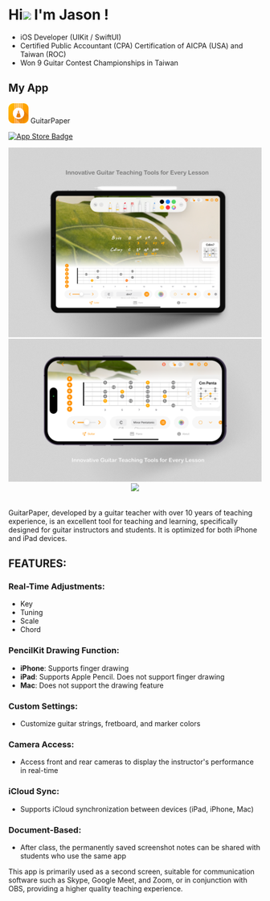 # Hi<img src="https://media.giphy.com/media/hvRJCLFzcasrR4ia7z/giphy.gif" width="3%"> I'm Jason !

- iOS Developer (UIKit / SwiftUI)
- Certified Public Accountant (CPA) Certification of AICPA (USA) and Taiwan (ROC)
- Won 9 Guitar Contest Championships in Taiwan

## My App 

<img src="https://raw.githubusercontent.com/JWChannel/JWChannel/main/Assets/icon_64x64.png" width="40" height="40"/> GuitarPaper

 [![App Store Badge](https://img.shields.io/badge/View_on_App_Store-gray?style=flash&logo=Apple&logoColor=white&labelColor=black)](https://apps.apple.com/tw/app/guitarpaper/id6499111031?l=en-GB)

<div align="center">
  <img src="https://raw.githubusercontent.com/JWChannel/JWChannel/main/Assets/AppWorks-AppDemo-iPad13-1-re-v3.png" width="540" /><br>
  <img src="https://raw.githubusercontent.com/JWChannel/JWChannel/main/Assets/AppWorks-AppDemo-iPhone55-1.png" width="540" /><br>
  <img src="https://raw.githubusercontent.com/JWChannel/JWChannel/main/Assets/GuitarPaper-Demo-High.gif" width="540" /><br>
</div>
<br>

GuitarPaper, developed by a guitar teacher with over 10 years of teaching experience, is an excellent tool for teaching and learning, specifically designed for guitar instructors and students. It is optimized for both iPhone and iPad devices.

## FEATURES:

### Real-Time Adjustments:
- Key
- Tuning
- Scale
- Chord

### PencilKit Drawing Function:
- **iPhone**: Supports finger drawing
- **iPad**: Supports Apple Pencil. Does not support finger drawing
- **Mac**: Does not support the drawing feature

### Custom Settings:
- Customize guitar strings, fretboard, and marker colors

### Camera Access:
- Access front and rear cameras to display the instructor's performance in real-time

### iCloud Sync:
- Supports iCloud synchronization between devices (iPad, iPhone, Mac)

### Document-Based:
- After class, the permanently saved screenshot notes can be shared with students who use the same app


This app is primarily used as a second screen, suitable for communication software such as Skype, Google Meet, and Zoom, or in conjunction with OBS, providing a higher quality teaching experience.
